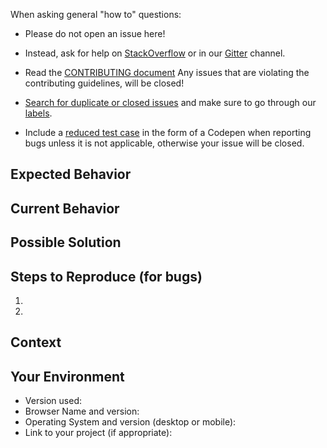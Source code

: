 <!-- Before opening an issue here make sure, that you have read the template completely through -->

When asking general "how to" questions:

- Please do not open an issue here!
- Instead, ask for help on [StackOverflow](stackoverflow.com/questions/tagged/materialize) or in our [Gitter](https://gitter.im/materializecss/materialize) channel.

- Read the [CONTRIBUTING document](https://github.com/materializecss/materialize/blob/master/CONTRIBUTING.md) Any issues that are violating the contributing guidelines, will be closed!
- [Search for duplicate or closed issues](https://github.com/materializecss/materialize/issues?utf8=%E2%9C%93&q=is%3Aissue) and make sure to go through our [labels](https://github.com/materializecss/materialize/labels).
- Include a [reduced test case](https://css-tricks.com/reduced-test-cases/) in the form of a Codepen when reporting bugs unless it is not applicable, otherwise your issue will be closed.

<!--- Provide a general summary of the issue in the Title above. -->

## Expected Behavior
<!--- If you're describing a bug, tell us what should happen. -->

<!--- If you're suggesting a change/improvement, tell us how it should work and post a link to the corresponding [material design specification](https://material.io/guidelines/components/). -->

## Current Behavior
<!--- If describing a bug, tell us what happens instead of the expected behavior. -->

<!--- If suggesting a change/improvement, explain the difference from current behavior. -->

## Possible Solution
<!--- Not obligatory, but suggest a fix/reason for the bug, -->
<!--- or ideas how to implement the addition or change. -->

## Steps to Reproduce (for bugs)
<!--- Provide a link to a live example, or an unambiguous set of steps to reproduce this bug. -->
<!--- Include code to reproduce, if relevant. -->
1.
2.

## Context
<!--- How has this issue affected you? What are you trying to accomplish? -->
<!--- Providing context helps us come up with a solution that is most useful in the real world. -->

## Your Environment
<!--- Include as many relevant details about the environment you experienced the bug in. -->
<!--- Without a version number, your issue will be closed. -->
* Version used:
* Browser Name and version:
* Operating System and version (desktop or mobile):
* Link to your project (if appropriate):
